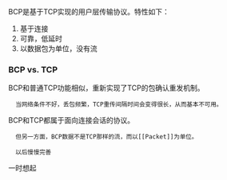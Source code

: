 BCP是基于TCP实现的用户层传输协议。特性如下：
   1. 基于连接
   2. 可靠，低延时
   3. 以数据包为单位，没有流
 
  <h3>BCP vs. TCP</h3>
 
  BCP和普通TCP功能相似，重新实现了TCP的包确认重发机制。
 
      当网络条件不好，丢包频繁，TCP重传间隔时间会变得很长，从而基本不可用。
 
  BCP和TCP都属于面向连接会话的协议。
     
      但另一方面，BCP数据不是TCP那样的流，而以[[Packet]]为单位。
      
      以后慢慢完善
      
  一时想起